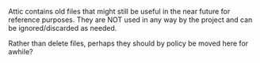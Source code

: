 Attic contains old files that might still be useful in the near future for
reference purposes. They are NOT used in any way by the project and can
be ignored/discarded as needed.

Rather than delete files, perhaps they should by policy be moved here for
awhile?
